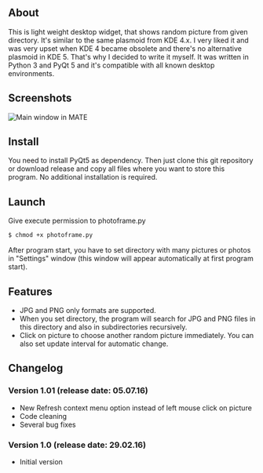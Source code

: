 ## About

This is light weight desktop widget, that shows random picture from given directory. It's similar to the same plasmoid from KDE 4.x. I very liked it and was very upset when KDE 4 became obsolete and there's no alternative plasmoid in KDE 5. That's why I decided to write it myself. It was written in Python 3 and PyQt 5 and it's compatible with all known desktop environments.

## Screenshots
![Main window in MATE](https://raw.github.com/rinaldus/photoframe/master/screenshots/screen1.jpg)

## Install

You need to install PyQt5 as dependency. Then just clone this git repository or download release and copy all files where you want to store this program. No additional installation is required.  

## Launch

Give execute permission to photoframe.py
```sh
$ chmod +x photoframe.py
```
After program start, you have to set directory with many pictures or photos in "Settings" window (this window will appear automatically at first program start).

## Features
* JPG and PNG only formats are supported.
* When you set directory, the program will search for JPG and PNG files in this directory and also in subdirectories recursively.
* Click on picture to choose another random picture immediately. You can also set update interval for automatic change.

## Changelog

### Version 1.01 (release date: 05.07.16)
* New Refresh context menu option instead of left mouse click on picture
* Code cleaning
* Several bug fixes

### Version 1.0 (release date: 29.02.16)
* Initial version
